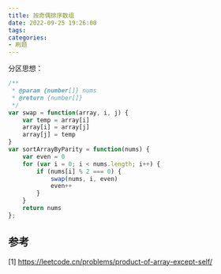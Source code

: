 ```yaml
---
title: 按奇偶排序数组
date: 2022-09-25 19:26:00
tags:
categories:
- 刷题
---
```


分区思想：
```javascript
/**
 * @param {number[]} nums
 * @return {number[]}
 */
var swap = function(array, i, j) {
    var temp = array[i]
    array[i] = array[j]
    array[j] = temp
}
var sortArrayByParity = function(nums) {
    var even = 0
    for (var i = 0; i < nums.length; i++) {
        if (nums[i] % 2 === 0) {
            swap(nums, i, even)
            even++
        }
    }
    return nums
};
```

## 参考
[1] https://leetcode.cn/problems/product-of-array-except-self/